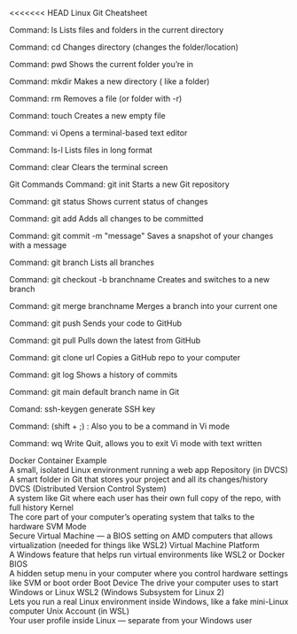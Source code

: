 <<<<<<< HEAD
Linux Git Cheatsheet

Command: ls
Lists files and folders in the current directory

Command: cd
Changes directory (changes the folder/location)

Command: pwd
Shows the current folder you’re in

Command: mkdir
Makes a new directory ( like a folder)

Command: rm
Removes a file (or folder with -r)

Command: touch
Creates a new empty file

Command: vi
Opens a terminal-based text editor

Command: ls-l
Lists files in long format

Command: clear
Clears the terminal screen

Git Commands
Command: git init
Starts a new Git repository

Command: git status
Shows current status of changes

Command: git add
Adds all changes to be committed

Command: git commit -m "message"
Saves a snapshot of your changes with a message

Command: git branch
Lists all branches

Command: git checkout -b branchname
Creates and switches to a new branch

Command: git merge branchname
Merges a branch into your current one

Command: git push
Sends your code to GitHub

Command: git pull
Pulls down the latest from GitHub

Command: git clone url
Copies a GitHub repo to your computer

Command: git log
Shows a history of commits

Command: git main
default branch name in Git

Comand: ssh-keygen
generate SSH key

Command: (shift + ;) : 
Also you to be a command in Vi mode

Command: wq
Write Quit, allows you to exit Vi mode with text written


Docker Container Example	
A small, isolated Linux environment running a web app 
Repository (in DVCS)	
A smart folder in Git that stores your project and all its changes/history
DVCS (Distributed Version Control System)	
A system like Git where each user has their own full copy of the repo, with full history
Kernel	
The core part of your computer’s operating system that talks to the hardware
SVM Mode	
Secure Virtual Machine — a BIOS setting on AMD computers that allows virtualization (needed for things like WSL2)
Virtual Machine Platform	
A Windows feature that helps run virtual environments like WSL2 or Docker
BIOS	
A hidden setup menu in your computer where you control hardware settings like SVM or boot order
Boot Device	
The drive your computer uses to start Windows or Linux
WSL2 (Windows Subsystem for Linux 2)	
Lets you run a real Linux environment inside Windows, like a fake mini-Linux computer
Unix Account (in WSL)	
Your user profile inside Linux — separate from your Windows user
